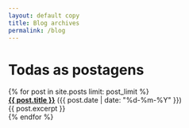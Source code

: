 ```yaml
---
layout: default copy
title: Blog archives
permalink: /blog
---
```


<div>
  <div class="post-heading">
    <h1 class="post-title">Todas as postagens</h1>
  </div>
  {% for post in site.posts limit: post_limit %}
  <div class="list-entry">
    <div><a class="internal-link" style="font-weight:bold;" href="{{ post.url }}">{{ post.title }}</a> <span class="faded">({{ post.date | date: "%d-%m-%Y" }})</span></div>
    <div>{{ post.excerpt }}</div>
  </div>
  {% endfor %}
  <br>
</div>
